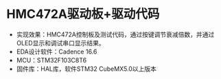 # HMC472A驱动板+驱动代码
- 实现效果：HMC472A控制板及测试代码，通过按键调节衰减倍数，并通过OLED显示和调试串口显示结果。
- EDA设计软件：Cadence 16.6
- MCU：STM32F103C8T6
- 固件库：HAL库，软件STM32 CubeMX5.0以上版本
